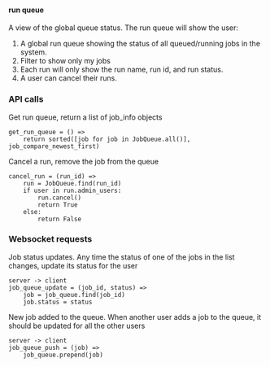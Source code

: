 #### run queue

A view of the global queue status. The run queue will show the user:

1. A global run queue showing the status of all queued/running jobs in the system.
2. Filter to show only my jobs
3. Each run will only show the run name, run id, and run status.
4. A user can cancel their runs.

### API calls

Get run queue, return a list of job_info objects
```
get_run_queue = () =>
    return sorted([job for job in JobQueue.all()], job_compare_newest_first)
```

Cancel a run, remove the job from the queue
```
cancel_run = (run_id) => 
    run = JobQueue.find(run_id)
    if user in run.admin_users:
        run.cancel()
        return True
    else:
        return False
```

### Websocket requests

Job status updates. Any time the status of one of the jobs in the list changes, update its status for the user
```
server -> client
job_queue_update = (job_id, status) => 
    job = job_queue.find(job_id)
    job.status = status
```

New job added to the queue. When another user adds a job to the queue, it should be updated for all the other users
```
server -> client
job_queue_push = (job) => 
    job_queue.prepend(job)
```



